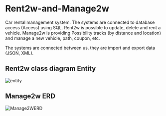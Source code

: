 # Rent2w-and-Manage2w

Car rental management system. 
The systems are connected to database access (Access) using SQL.
Rent2w is possible to update, delete and rent a vehicle.
Manage2w is providing Possibility tracks (by distance and location) and manage a new vehicle, path, coupon, etc.

The systems are connected between us. they are import and export data (JSON, XML). 

## Rent2w class diagram Entity
![entity](https://user-images.githubusercontent.com/60628997/77307263-9d51cc80-6d01-11ea-8918-c197f5a1f0ed.png)

## Manage2w ERD
![Manage2WERD](https://user-images.githubusercontent.com/60628997/77303365-87d9a400-6cfb-11ea-899e-506dffdcd63d.png)
